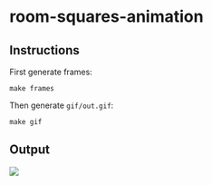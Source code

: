 # room-squares-animation

## Instructions

First generate frames:

```
make frames
```

Then generate `gif/out.gif`:

```
make gif
```

## Output

![](gif/out.gif)
